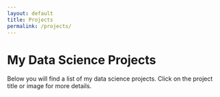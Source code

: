 ```yaml
---
layout: default
title: Projects
permalink: /projects/
---
```


# My Data Science Projects
Below you will find a list of my data science projects. Click on the project title or image for more details.

<div id="projects">
</div>
